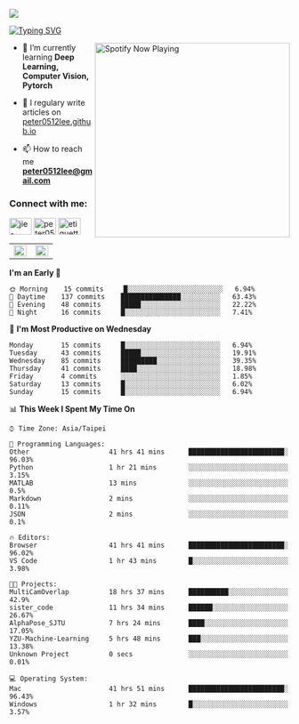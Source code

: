 ![](https://komarev.com/ghpvc/?username=peter0512lee&color=ff69b4)

[![Typing SVG](https://readme-typing-svg.herokuapp.com?color=F742BA&size=22&lines=Hi!+I'm+JYL)](https://git.io/typing-svg)

[<img src="https://spotify-now-playing.peter0512lee.vercel.app/api/spotify-playing" alt="Spotify Now Playing" width="350" align="right" />](https://open.spotify.com/user/21iyoswqgnkoe7peuesmqnhgy)

- 🌱 I’m currently learning **Deep Learning, Computer Vision, Pytorch**

- 📝 I regulary write articles on [peter0512lee.github.io](https://peter0512lee.github.io/)

- 📫 How to reach me **peter0512lee@gmail.com**

<h3 align="left">Connect with me:</h3>
<p align="left">
<a href="https://linkedin.com/in/jie-ying-li-b43a1416b" target="blank"><img align="center" src="https://cdn.jsdelivr.net/npm/simple-icons@3.0.1/icons/linkedin.svg" alt="jie-ying-li-b43a1416b" height="30" width="40" /></a>
<a href="https://fb.com/peter0512lee" target="blank"><img align="center" src="https://cdn.jsdelivr.net/npm/simple-icons@3.0.1/icons/facebook.svg" alt="peter0512lee" height="30" width="40" /></a>
<a href="https://instagram.com/etiquette_ying" target="blank"><img align="center" src="https://cdn.jsdelivr.net/npm/simple-icons@3.0.1/icons/instagram.svg" alt="etiquette_ying" height="30" width="40" /></a>
</p>

<table><tr><td valign="top" width="50%">

<img src="https://github-readme-stats.vercel.app/api?username=peter0512lee&hide_border=true&show_icons=true&locale=en" align="left" style="width: 100%" />

</td><td valign="top" width="50%">

<img src="https://github-readme-stats.vercel.app/api/top-langs?username=peter0512lee&hide_border=true&show_icons=true&locale=en&layout=compact" align="left" style="width: 100%" />

</td></tr></table>  

<!--START_SECTION:waka-->
**I'm an Early 🐤** 

```text
🌞 Morning    15 commits     █░░░░░░░░░░░░░░░░░░░░░░░░   6.94% 
🌆 Daytime    137 commits    ███████████████░░░░░░░░░░   63.43% 
🌃 Evening    48 commits     █████░░░░░░░░░░░░░░░░░░░░   22.22% 
🌙 Night      16 commits     █░░░░░░░░░░░░░░░░░░░░░░░░   7.41%

```
📅 **I'm Most Productive on Wednesday** 

```text
Monday       15 commits     █░░░░░░░░░░░░░░░░░░░░░░░░   6.94% 
Tuesday      43 commits     █████░░░░░░░░░░░░░░░░░░░░   19.91% 
Wednesday    85 commits     █████████░░░░░░░░░░░░░░░░   39.35% 
Thursday     41 commits     ████░░░░░░░░░░░░░░░░░░░░░   18.98% 
Friday       4 commits      ░░░░░░░░░░░░░░░░░░░░░░░░░   1.85% 
Saturday     13 commits     █░░░░░░░░░░░░░░░░░░░░░░░░   6.02% 
Sunday       15 commits     █░░░░░░░░░░░░░░░░░░░░░░░░   6.94%

```


📊 **This Week I Spent My Time On** 

```text
⌚︎ Time Zone: Asia/Taipei

💬 Programming Languages: 
Other                    41 hrs 41 mins      ████████████████████████░   96.03% 
Python                   1 hr 21 mins        ░░░░░░░░░░░░░░░░░░░░░░░░░   3.15% 
MATLAB                   13 mins             ░░░░░░░░░░░░░░░░░░░░░░░░░   0.5% 
Markdown                 2 mins              ░░░░░░░░░░░░░░░░░░░░░░░░░   0.11% 
JSON                     2 mins              ░░░░░░░░░░░░░░░░░░░░░░░░░   0.1%

🔥 Editors: 
Browser                  41 hrs 41 mins      ████████████████████████░   96.02% 
VS Code                  1 hr 43 mins        █░░░░░░░░░░░░░░░░░░░░░░░░   3.98%

🐱‍💻 Projects: 
MultiCamOverlap          18 hrs 37 mins      ██████████░░░░░░░░░░░░░░░   42.9% 
sister_code              11 hrs 34 mins      ██████░░░░░░░░░░░░░░░░░░░   26.67% 
AlphaPose_SJTU           7 hrs 24 mins       ████░░░░░░░░░░░░░░░░░░░░░   17.05% 
YZU-Machine-Learning     5 hrs 48 mins       ███░░░░░░░░░░░░░░░░░░░░░░   13.38% 
Unknown Project          0 secs              ░░░░░░░░░░░░░░░░░░░░░░░░░   0.01%

💻 Operating System: 
Mac                      41 hrs 51 mins      ████████████████████████░   96.43% 
Windows                  1 hr 32 mins        █░░░░░░░░░░░░░░░░░░░░░░░░   3.57%

```


<!--END_SECTION:waka-->


<!--
**peter0512lee/peter0512lee** is a ✨ _special_ ✨ repository because its `README.md` (this file) appears on your GitHub profile.

